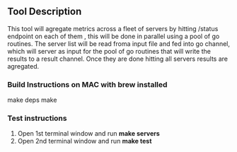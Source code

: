 ## Tool Description

This tool will agregate metrics across a fleet of servers by hitting /status endpoint on each of them , this will be done in parallel using a pool of go routines. The server list will be read froma input file and fed into go channel, which will server as input for the pool of go routines that will write the results to a result channel. Once they are done hitting all servers results are agregated.

 
### Build Instructions on MAC with brew installed

make deps
make

### Test instructions 

1. Open 1st terminal window and run **make servers**
1. Open 2nd terminal window and run **make test**
